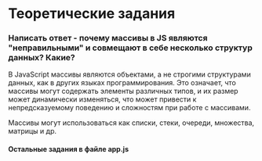 # Теоретические задания

### Написать ответ - почему массивы в JS являются "неправильными" и совмещают в себе несколько структур данных? Какие?

В JavaScript массивы являются объектами, а не строгими структурами данных, как в других языках программирования. Это означает, что массивы могут содержать элементы различных типов, и их размер может динамически изменяться, что может привести к непредсказуемому поведению и сложностям при работе с массивами.

Массивы могут использоваться как списки, стеки, очереди, множества, матрицы и др.

#### Остальные задания в файле app.js
